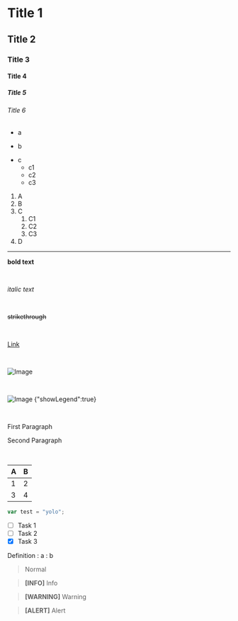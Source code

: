 # Title 1
## Title 2
### Title 3
#### Title 4
##### Title 5
###### Title 6

- a
+ b
* c
    - c1
    + c2
    * c3
    
1. A
1. B
1. C
    1. C1
    1. C2
    1. C3
1. D

---

**bold text**

<br/>

*italic text*

<br/>

~~strikethrough~~

<br/>

[Link](http://google.com)

<br/>

![Image](https://pbs.twimg.com/media/EcrQxjsX0AQJoXD?format=jpg&name=large)

<br/>

![Image {"showLegend":true}](https://pbs.twimg.com/media/EcrQxjsX0AQJoXD?format=jpg&name=large)

<br/>

First Paragraph

Second Paragraph

<br/>

|A|B|
|---|---|
|1|2|
|3|4|

```javascript
var test = "yolo";
```

- [ ] Task 1
- [ ] Task 2
- [x] Task 3

Definition
: a
: b

> Normal

> **[INFO]**
> Info

> **[WARNING]**
> Warning

> **[ALERT]**
> Alert
